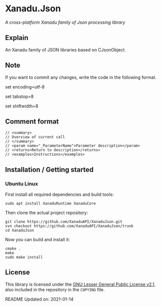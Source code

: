 # Xanadu.Json

*A cross-platform Xanadu family of Json processing library*


## Explain

An Xanadu family of JSON libraries based on CJsonObject.


## Note

If you want to commit any changes, write the code in the following format.

set encoding=utf-8

set tabstop=8

set shiftwidth=8


## Comment format

~~~shell
// <summary>
// Overview of current call
// </summary>
// <param name="_ParameterName">Parameter description</param>
// <returns>Return to description</returns>
// <examples>Instructions</examples>
~~~


## Installation / Getting started

### Ubuntu Linux

First install all required dependencies and build tools:
```shell
sudo apt install XanaduRuntime XanaduCore
```

Then clone the actual project repository:
```shell
git clone https://github.com/XanaduAPI/XanaduJson.git
svn checkout https://github.com/XanaduAPI/XanaduJson/trunk
cd XanaduJson
```

Now you can build and install it:
```shell
cmake .
make
sudo make install
```

## License

This library is licensed under the [GNU Lesser General Public License v2.1](https://www.gnu.org/licenses/lgpl-2.1.en.html),
also included in the repository in the `COPYING` file.

README Updated on: 2021-01-14
